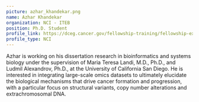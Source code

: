 ```yaml
---
picture: azhar_khandekar.png
name: Azhar Khandekar
organization: NCI - ITEB
position: Ph.D. Student
profile_link: https://dceg.cancer.gov/fellowship-training/fellowship-experience/meet-fellows/iteb/khandekar-azhar
profile_type: NCI
---
```


Azhar is working on his dissertation research in bioinformatics and systems biology under the supervision of Maria Teresa Landi, M.D., Ph.D., and Ludmil Alexandrov, Ph.D., at the University of California San Diego. He is interested in integrating large-scale omics datasets to ultimately elucidate the biological mechanisms that drive cancer formation and progression, with a particular focus on structural variants, copy number alterations and extrachromosomal DNA.
